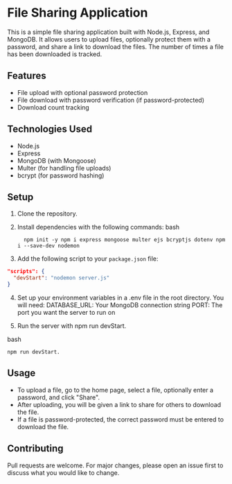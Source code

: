 # File Sharing Application

This is a simple file sharing application built with Node.js, Express, and MongoDB. It allows users to upload files, optionally protect them with a password, and share a link to download the files. The number of times a file has been downloaded is tracked.

## Features

- File upload with optional password protection
- File download with password verification (if password-protected)
- Download count tracking

## Technologies Used

- Node.js
- Express
- MongoDB (with Mongoose)
- Multer (for handling file uploads)
- bcrypt (for password hashing)

## Setup

1.  Clone the repository.
2.  Install dependencies with the following commands:
    bash

          npm init -y npm i express mongoose multer ejs bcryptjs dotenv npm i --save-dev nodemon

3.  Add the following script to your `package.json` file:

```json
"scripts": {
  "devStart": "nodemon server.js"
}
```

4. Set up your environment variables in a .env file in the root directory. You will need:
   DATABASE_URL: Your MongoDB connection string
   PORT: The port you want the server to run on

5. Run the server with npm run devStart.

bash

    npm run devStart.

## Usage

- To upload a file, go to the home page, select a file, optionally enter a password, and click "Share".
- After uploading, you will be given a link to share for others to download the file.
- If a file is password-protected, the correct password must be entered to download the file.

## Contributing

Pull requests are welcome. For major changes, please open an issue first to discuss what you would like to change.

```

```
